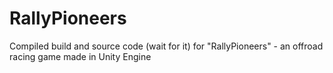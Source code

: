 # RallyPioneers
Compiled build and source code (wait for it) for "RallyPioneers" - an offroad racing game made in Unity Engine
